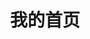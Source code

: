 ---
home: true
layout: BlogHome
icon: home
title: 我的首页
heroText: false
heroFullScreen: true
bgImage: /assets/images/海绵宝宝.jpg
index: false
projects:

footer: 一只爬往美丽天空之城的丑陋的蜗牛
---